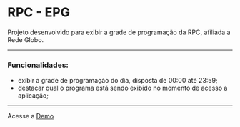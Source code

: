 # RPC - EPG

Projeto desenvolvido para exibir a grade de programação da RPC, afiliada a Rede Globo.

-----

### Funcionalidades:
- exibir a grade de programação do dia, disposta de 00:00 até 23:59;
- destacar qual o programa está sendo exibido no momento de acesso a aplicação;

-----

Acesse a [Demo](https://rpc-epg-comerlatto.herokuapp.com/)
